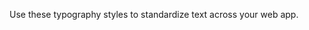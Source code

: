 Use these typography styles to standardize text across your web app.

<!-- <img src="https://static2.sharepointonline.com/files/fabric/fabric-website/images/controls/android/utilities/demo-typography.png" alt="Example of Typography on Android" style="width: 50%;" /> -->
